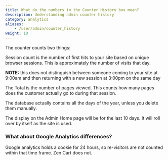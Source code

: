 ```yaml
---
title: What do the numbers in the Counter History box mean?
description: Understanding admin counter history 
category: analytics
aliases:
    - /user/admin/counter_history
weight: 10
---
```


The counter counts two things:

Session count is the number of first hits to your site based on unique browser sessions.  This is approximately the number of visits that day. 

**NOTE:** this does not distinguish between someone coming to your site at 9:00am and then returning with a new session at 3:00pm on the same day

The Total is the number of pages viewed.  This counts how many pages does the customer actually go to during that session.

The database actually contains all the days of the year, unless you delete them manually. 

The display on the Admin Home page will be for the last 10 days.  It will roll over by itself as the site is used.

### What about Google Analytics differences?
Google analytics holds a cookie for 24 hours, so re-visitors are not counted within that time frame. Zen Cart does not.


